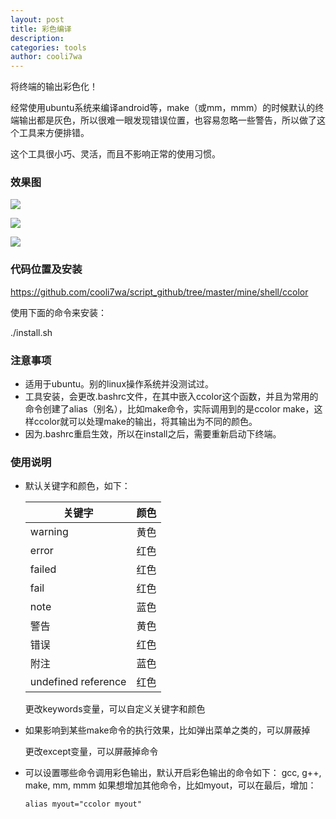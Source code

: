 ```yaml
---
layout: post
title: 彩色编译
description:
categories: tools
author: cooli7wa
---
```

<script type="text/javascript" src="https://cdn.mathjax.org/mathjax/latest/MathJax.js?config=default"></script>

将终端的输出彩色化！

经常使用ubuntu系统来编译android等，make（或mm，mmm）的时候默认的终端输出都是灰色，所以很难一眼发现错误位置，也容易忽略一些警告，所以做了这个工具来方便排错。

这个工具很小巧、灵活，而且不影响正常的使用习惯。

### 效果图

![]({{site.baseurl}}/images/md/ccolor_001_1b22.png)

![]({{site.baseurl}}/images/md/ccolor_002_65c2.png)

![]({{site.baseurl}}/images/md/color_003_278f.png)

### 代码位置及安装

https://github.com/cooli7wa/script_github/tree/master/mine/shell/ccolor

使用下面的命令来安装：

./install.sh

### 注意事项

- 适用于ubuntu。别的linux操作系统并没测试过。
- 工具安装，会更改.bashrc文件，在其中嵌入ccolor这个函数，并且为常用的命令创建了alias（别名），比如make命令，实际调用到的是ccolor make，这样ccolor就可以处理make的输出，将其输出为不同的颜色。
- 因为.bashrc重启生效，所以在install之后，需要重新启动下终端。

### 使用说明

- 默认关键字和颜色，如下：

  | 关键字                 | 颜色   |
  | ------------------- | ---- |
  | warning             | 黄色   |
  | error               | 红色   |
  | failed              | 红色   |
  | fail                | 红色   |
  | note                | 蓝色   |
  | 警告                  | 黄色   |
  | 错误                  | 红色   |
  | 附注                  | 蓝色   |
  | undefined reference | 红色   |

  更改keywords变量，可以自定义关键字和颜色

- 如果影响到某些make命令的执行效果，比如弹出菜单之类的，可以屏蔽掉

  更改except变量，可以屏蔽掉命令

- 可以设置哪些命令调用彩色输出，默认开启彩色输出的命令如下：
  gcc, g++, make, mm, mmm
  如果想增加其他命令，比如myout，可以在最后，增加：

  ```shell
  alias myout="ccolor myout"
  ```

  ​
